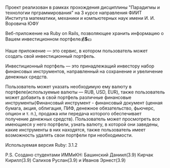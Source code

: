 Проект реализован в рамках прохождения дисциплины "Парадигмы и технологии прграммирования" на 3 курсе направления ФИИТ Института математики, механики и компьютерных наук имени И. И. Воровича ЮФУ

Веб-приложение на Ruby on Rails, позволяющее хранить информацию о Вашем инвестиционном портфеле💰💲💵

Наше приложение — это сервис, в котором пользователь может создать свой инвестиционный портфель.

Инвестиционный портфель — это принадлежащий инвестору набор финансовых инструментов, направленный на сохранение и увеличение денежных средств.

Пользователь может указать необходимую ему валюту в портфеле(используемые валюты — RUB, USD, EUR), также пользователь может добавить в свой портфель различные финансовые инструменты(Финансовый инструмент - финансовый документ (ценная бумага, акция, облигация, ПИФ, денежное обязательство, фьючерс, опцион и т. п.), продажа или передача которого обеспечивает получение денежных средств). Пользователь может просмотреть все имеющиеся у него портфели, узнать валюту, в которой они заведены, какие инструменты в них находятся, также пользователь имеет возможность удалять свои портфели при необходимости.


Используемая версия Ruby: 3.1.2

P.S.
Создано студентами ИММиКН:
Башинский Даниил(3.9)
Кирчак Кирилл(3.9)
Салихов Руслан(3.9)
и Иванов Эрнест(3.9)



